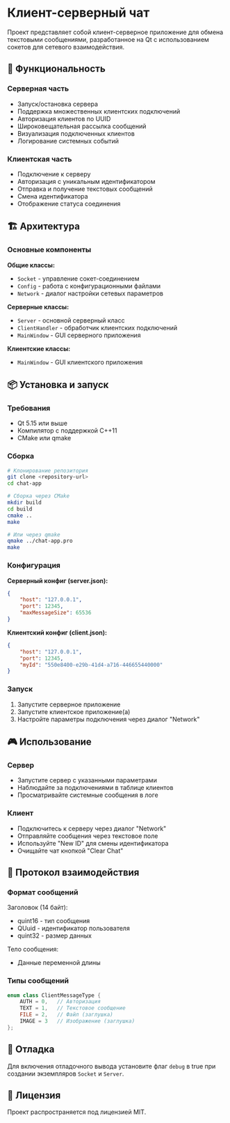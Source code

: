 # Клиент-серверный чат

Проект представляет собой клиент-серверное приложение для обмена текстовыми сообщениями, разработанное на Qt с использованием сокетов для сетевого взаимодействия.

## 🚀 Функциональность

### Серверная часть
- Запуск/остановка сервера
- Поддержка множественных клиентских подключений
- Авторизация клиентов по UUID
- Широковещательная рассылка сообщений
- Визуализация подключенных клиентов
- Логирование системных событий

### Клиентская часть
- Подключение к серверу
- Авторизация с уникальным идентификатором
- Отправка и получение текстовых сообщений
- Смена идентификатора
- Отображение статуса соединения

## 🏗️ Архитектура

### Основные компоненты

**Общие классы:**
- `Socket` - управление сокет-соединением
- `Config` - работа с конфигурационными файлами
- `Network` - диалог настройки сетевых параметров

**Серверные классы:**
- `Server` - основной серверный класс
- `ClientHandler` - обработчик клиентских подключений
- `MainWindow` - GUI серверного приложения

**Клиентские классы:**
- `MainWindow` - GUI клиентского приложения

## 📦 Установка и запуск

### Требования
- Qt 5.15 или выше
- Компилятор с поддержкой C++11
- CMake или qmake

### Сборка
```bash
# Клонирование репозитория
git clone <repository-url>
cd chat-app

# Сборка через CMake
mkdir build
cd build
cmake ..
make

# Или через qmake
qmake ../chat-app.pro
make
```

### Конфигурация

**Серверный конфиг (server.json):**
```json
{
    "host": "127.0.0.1",
    "port": 12345,
    "maxMessageSize": 65536
}
```

**Клиентский конфиг (client.json):**
```json
{
    "host": "127.0.0.1",
    "port": 12345,
    "myId": "550e8400-e29b-41d4-a716-446655440000"
}
```

### Запуск
1. Запустите серверное приложение
2. Запустите клиентское приложение(а)
3. Настройте параметры подключения через диалог "Network"

## 🎮 Использование

### Сервер
- Запустите сервер с указанными параметрами
- Наблюдайте за подключениями в таблице клиентов
- Просматривайте системные сообщения в логе

### Клиент
- Подключитесь к серверу через диалог "Network"
- Отправляйте сообщения через текстовое поле
- Используйте "New ID" для смены идентификатора
- Очищайте чат кнопкой "Clear Chat"

## 🔧 Протокол взаимодействия

### Формат сообщений
Заголовок (14 байт):
- quint16 - тип сообщения
- QUuid - идентификатор пользователя
- quint32 - размер данных

Тело сообщения:
- Данные переменной длины

### Типы сообщений
```cpp
enum class ClientMessageType {
    AUTH = 0,   // Авторизация
    TEXT = 1,   // Текстовое сообщение
    FILE = 2,   // Файл (заглушка)
    IMAGE = 3   // Изображение (заглушка)
};
```

## 🐛 Отладка

Для включения отладочного вывода установите флаг `debug` в true при создании экземпляров `Socket` и `Server`.

## 📝 Лицензия

Проект распространяется под лицензией MIT.
